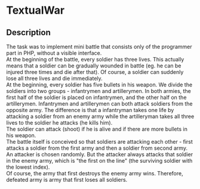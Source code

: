  # TextualWar

## Description
The task was to implement mini battle that consists only of the programmer part in PHP, without a visible interface.   
At the beginning of the battle, every soldier has three lives. This actually means that a soldier can be gradually wounded in battle (eg. he can be injured three times and die after that). Of course, a soldier can suddenly lose all three lives and die immediately.   
At the beginning, every soldier has five bullets in his weapon. We divide the soldiers into two groups - infantrymen and artillerymen. In both armies, the first half of the soldier is placed on infantrymen, and the other half on the artillerymen. Infantrymen and artillerymen can both attack soldiers from the opposite army. The difference is that a infantryman takes one life by attacking a soldier from an enemy army while the artilleryman takes all three lives to the soldier he attacks (he kills him).   
The soldier can attack (shoot) if he is alive and if there are more bullets in his weapon.   
The battle itself is conceived so that soldiers are attacking each other - first attacks a soldier from the first army and then a soldier from second army.   
An attacker is chosen randomly. But the attacker always attacks that soldier in the enemy army, which is "the first on the line" (the surviving soldier with the lowest index).   
Of course, the army that first destroys the enemy army wins. Therefore, defeated army is army that first loses all soldiers.   

